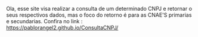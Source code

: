 Ola, esse site visa realizar a consulta de um determinado CNPJ e retornar o seus respectivos dados, mas o foco do retorno é para as CNAE'S primarias e secundarias.
Confira no link : https://pablorangel2.github.io/ConsultaCNPJ/ 
